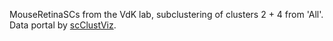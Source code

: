 MouseRetinaSCs from the VdK lab, subclustering of clusters 2 + 4 from 'All'. Data portal by [scClustViz](https://baderlab.github.io/scClustViz).  
